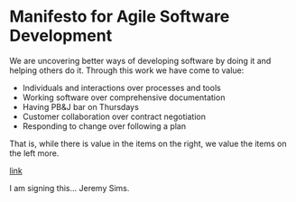 # Manifesto for Agile Software Development

We are uncovering better ways of developing software by doing it and helping others do it. Through this work we have come to value:

- Individuals and interactions over processes and tools
- Working software over comprehensive documentation
- Having PB&J bar on Thursdays
- Customer collaboration over contract negotiation
- Responding to change over following a plan

That is, while there is value in the items on the right, we value the items on the left more.

[link](http://agilemanifesto.org)


I am signing this... Jeremy Sims.